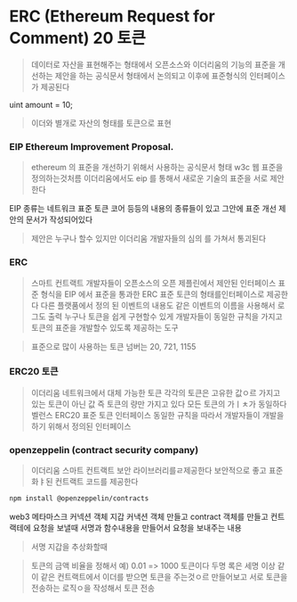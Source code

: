 #   ERC (Ethereum Request for Comment) 20 토큰
> 데이터로 자산을 표현해주는 형태에서 오픈소스와 이더리움의 기능의 표준을 개선하는 제안을 하는 공식문서 형태에서 논의되고 이후에 표준형식의 인터페이스가 제공된다


uint amount = 10;

> 이더와 별개로 자산의 형태를 토큰으로 표현


### EIP  Ethereum Improvement Proposal.
> ethereum 의 표준을 개선하기 위해서 사용하는 공식문서 형태
> w3c 웹 표준을 정의하는것처름 이더리움에서도 eip 를 통해서 새로운 기술의 표준을 서로 제안한다


EIP 종류는 네트워크 표준 토큰 코어 등등의 내용의 종류들이 있고 그안에 표준 개선 제안의 문서가 작성되어있다

> 제안은 누구나 할수 있지만 이더리움 개발자들의 심의 를 가쳐서 통괴된다

### ERC 
> 스마트 컨트랙트 개발자들이 오픈소스의 오픈 제플린에서 제안된 인터페이스 표준 형식을 EIP 에서 표준을 통과한 ERC 표준 토큰의 형태를인터페이스로 제공한다
> 다른 플랫품에서 정의 된 이벤트의 내용도 같은 이벤트의 이름을 사용해서 로그도 출력 
> 누구나 토큰을 쉽게 구현할수 있게 개발자들이 동일한 규칙을 가지고 토큰의 표준을 개발할수 있도록 제공하는 도구

> 표준으로 많이 사용하는 토큰 넘버는 20, 721, 1155


### ERC20 토큰 
> 이더리움 네트워크에서 대체 가능한 토큰
> 각각의 토큰은 고유한 값ㅇ르 가지고 있는 토큰이 아닌 값 즉 토큰의 량만 가지고 있다
> 모든 토큰의 가ㅣㅊ가 동일하다 벨런스
> ERC20 표준 토큰 인터페이스
> 동일한 규칙을 따라서 개발자들이 개발을 하기 위해서 정의된 인터페이스


### openzeppelin (contract security company)
> 이더리움 스마트 컨트랙트 보안 라이브러리를ㄹ제공한다
> 보안적으로 좋고 표준화ㅑ된 컨트랙트 코드를 제공한다

```sh
npm install @openzeppelin/contracts

```

web3 메타마스크 커넥션 객체 지갑 커낵션 객체 만들고
contract 객체를 만들고 컨트랙테에 요청을 보낼때 서명과 함수내용을 만들어서 요청을 보내주는 내용
> 서명 지갑을 추상화할때 

> 토큰의 금액 비율을 정해서 예) 0.01 => 1000 토큰이다
> 두명 록은 세명 이상 같이 같은 컨트랙트에서 이더를 받으면 토큰을 주는것ㅇ르 만들어보고
> 서로 토큰을 전송하는 로직ㅇ을 작성해서 토큰 전송